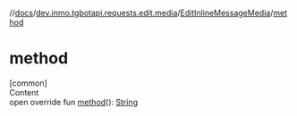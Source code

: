//[docs](../../../index.md)/[dev.inmo.tgbotapi.requests.edit.media](../index.md)/[EditInlineMessageMedia](index.md)/[method](method.md)



# method  
[common]  
Content  
open override fun [method](method.md)(): [String](https://kotlinlang.org/api/latest/jvm/stdlib/kotlin/-string/index.html)  



